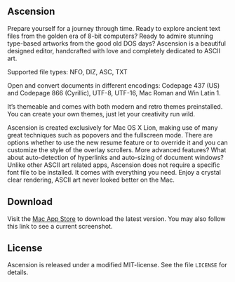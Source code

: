 ## Ascension

Prepare yourself for a journey through time. Ready to explore ancient text files from the golden era of 8-bit computers? Ready to admire stunning type-based artworks from the good old DOS days? Ascension is a beautiful designed editor, handcrafted with love and completely dedicated to ASCII art.

Supported file types: NFO, DIZ, ASC, TXT

Open and convert documents in different encodings: Codepage 437 (US) and Codepage 866 (Cyrillic), UTF-8, UTF-16, Mac Roman and Win Latin 1. 

It’s themeable and comes with both modern and retro themes preinstalled. You can create your own themes, just let your creativity run wild. 

Ascension is created exclusively for Mac OS X Lion, making use of many great techniques such as popovers and the fullscreen mode. There are options whether to use the new resume feature or to override it and you can customize the style of the overlay scrollers. More advanced features? What about auto-detection of hyperlinks and auto-sizing of document windows? Unlike other ASCII art related apps, Ascension does not require a specific font file to be installed. It comes with everything you need. Enjoy a crystal clear rendering, ASCII art never looked better on the Mac.

## Download

Visit the [Mac App Store](http://itunes.apple.com/app/ascension/id410426085?mt=12) to download the latest version. You may also follow this link to see a current screenshot.

## License

Ascension is released under a modified MIT-license. See the file `LICENSE` for details.
